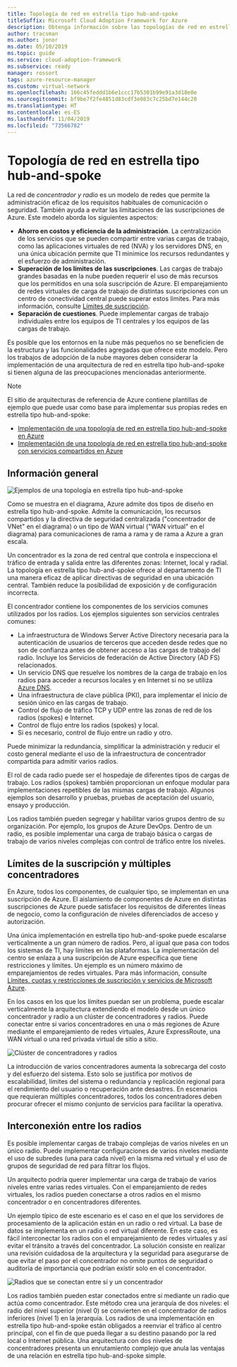```yaml
---
title: Topología de red en estrella tipo hub-and-spoke
titleSuffix: Microsoft Cloud Adoption Framework for Azure
description: Obtenga información sobre las topologías de red en estrella tipo hub-and-spoke.
author: tracsman
ms.author: jonor
ms.date: 05/10/2019
ms.topic: guide
ms.service: cloud-adoption-framework
ms.subservice: ready
manager: rossort
tags: azure-resource-manager
ms.custom: virtual-network
ms.openlocfilehash: 166c45feddd1b6e1ccc17b5301b99e91a3d18e0e
ms.sourcegitcommit: bf9be7f2fe4851d83cdf3e083c7c25bd7e144c20
ms.translationtype: HT
ms.contentlocale: es-ES
ms.lasthandoff: 11/04/2019
ms.locfileid: "73566782"
---
```

# <a name="hub-and-spoke-network-topology"></a>Topología de red en estrella tipo hub-and-spoke

La red de *concentrador y radio* es un modelo de redes que permite la administración eficaz de los requisitos habituales de comunicación o seguridad. También ayuda a evitar las limitaciones de las suscripciones de Azure. Este modelo aborda los siguientes aspectos:

- **Ahorro en costos y eficiencia de la administración**. La centralización de los servicios que se pueden compartir entre varias cargas de trabajo, como las aplicaciones virtuales de red (NVA) y los servidores DNS, en una única ubicación permite que TI minimice los recursos redundantes y el esfuerzo de administración.
- **Superación de los límites de las suscripciones**. Las cargas de trabajo grandes basadas en la nube pueden requerir el uso de más recursos que los permitidos en una sola suscripción de Azure. El emparejamiento de redes virtuales de carga de trabajo de distintas suscripciones con un centro de conectividad central puede superar estos límites. Para más información, consulte [Límites de suscripción](https://docs.microsoft.com/azure/azure-subscription-service-limits).
- **Separación de cuestiones**. Puede implementar cargas de trabajo individuales entre los equipos de TI centrales y los equipos de las cargas de trabajo.

Es posible que los entornos en la nube más pequeños no se beneficien de la estructura y las funcionalidades agregadas que ofrece este modelo. Pero los trabajos de adopción de la nube mayores deben considerar la implementación de una arquitectura de red en estrella tipo hub-and-spoke si tienen alguna de las preocupaciones mencionadas anteriormente.

> [!NOTE]
> El sitio de arquitecturas de referencia de Azure contiene plantillas de ejemplo que puede usar como base para implementar sus propias redes en estrella tipo hub-and-spoke:
>
> - [Implementación de una topología de red en estrella tipo hub-and-spoke en Azure](https://docs.microsoft.com/azure/architecture/reference-architectures/hybrid-networking/hub-spoke)
> - [Implementación de una topología de red en estrella tipo hub-and-spoke con servicios compartidos en Azure](https://docs.microsoft.com/azure/architecture/reference-architectures/hybrid-networking/shared-services)

## <a name="overview"></a>Información general

![Ejemplos de una topología en estrella tipo hub-and-spoke][1]

Como se muestra en el diagrama, Azure admite dos tipos de diseño en estrella tipo hub-and-spoke. Admite la comunicación, los recursos compartidos y la directiva de seguridad centralizada ("concentrador de VNet" en el diagrama) o un tipo de WAN virtual ("WAN virtual" en el diagrama) para comunicaciones de rama a rama y de rama a Azure a gran escala.

Un concentrador es la zona de red central que controla e inspecciona el tráfico de entrada y salida entre las diferentes zonas: Internet, local y radial. La topología en estrella tipo hub-and-spoke ofrece al departamento de TI una manera eficaz de aplicar directivas de seguridad en una ubicación central. También reduce la posibilidad de exposición y de configuración incorrecta.

El concentrador contiene los componentes de los servicios comunes utilizados por los radios. Los ejemplos siguientes son servicios centrales comunes:

- La infraestructura de Windows Server Active Directory necesaria para la autenticación de usuarios de terceros que acceden desde redes que no son de confianza antes de obtener acceso a las cargas de trabajo del radio. Incluye los Servicios de federación de Active Directory (AD FS) relacionados.
- Un servicio DNS que resuelve los nombres de la carga de trabajo en los radios para acceder a recursos locales y en Internet si no se utiliza [Azure DNS](https://docs.microsoft.com/azure/dns/dns-overview).
- Una infraestructura de clave pública (PKI), para implementar el inicio de sesión único en las cargas de trabajo.
- Control de flujo de tráfico TCP y UDP entre las zonas de red de los radios (spokes) e Internet.
- Control de flujo entre los radios (spokes) y local.
- Si es necesario, control de flujo entre un radio y otro.

Puede minimizar la redundancia, simplificar la administración y reducir el costo general mediante el uso de la infraestructura de concentrador compartida para admitir varios radios.

El rol de cada radio puede ser el hospedaje de diferentes tipos de cargas de trabajo. Los radios (spokes) también proporcionan un enfoque modular para implementaciones repetibles de las mismas cargas de trabajo. Algunos ejemplos son desarrollo y pruebas, pruebas de aceptación del usuario, ensayo y producción.

Los radios también pueden segregar y habilitar varios grupos dentro de su organización. Por ejemplo, los grupos de Azure DevOps. Dentro de un radio, es posible implementar una carga de trabajo básica o cargas de trabajo de varios niveles complejas con control de tráfico entre los niveles.

## <a name="subscription-limits-and-multiple-hubs"></a>Límites de la suscripción y múltiples concentradores

En Azure, todos los componentes, de cualquier tipo, se implementan en una suscripción de Azure. El aislamiento de componentes de Azure en distintas suscripciones de Azure puede satisfacer los requisitos de diferentes líneas de negocio, como la configuración de niveles diferenciados de acceso y autorización.

Una única implementación en estrella tipo hub-and-spoke puede escalarse verticalmente a un gran número de radios. Pero, al igual que pasa con todos los sistemas de TI, hay límites en las plataformas. La implementación del centro se enlaza a una suscripción de Azure específica que tiene restricciones y límites. Un ejemplo es un número máximo de emparejamientos de redes virtuales. Para más información, consulte [Límites, cuotas y restricciones de suscripción y servicios de Microsoft Azure](https://docs.microsoft.com/azure/azure-subscription-service-limits).

En los casos en los que los límites puedan ser un problema, puede escalar verticalmente la arquitectura extendiendo el modelo desde un único concentrador y radio a un clúster de concentradores y radios. Puede conectar entre sí varios concentradores en una o más regiones de Azure mediante el emparejamiento de redes virtuales, Azure ExpressRoute, una WAN virtual o una red privada virtual de sitio a sitio.

![Clúster de concentradores y radios][2]

La introducción de varios concentradores aumenta la sobrecarga del costo y del esfuerzo del sistema. Esto solo se justifica por motivos de escalabilidad, límites del sistema o redundancia y replicación regional para el rendimiento del usuario o recuperación ante desastres. En escenarios que requieran múltiples concentradores, todos los concentradores deben procurar ofrecer el mismo conjunto de servicios para facilitar la operativa.

## <a name="interconnection-between-spokes"></a>Interconexión entre los radios

Es posible implementar cargas de trabajo complejas de varios niveles en un único radio. Puede implementar configuraciones de varios niveles mediante el uso de subredes (una para cada nivel) en la misma red virtual y el uso de grupos de seguridad de red para filtrar los flujos.

Un arquitecto podría querer implementar una carga de trabajo de varios niveles entre varias redes virtuales. Con el emparejamiento de redes virtuales, los radios pueden conectarse a otros radios en el mismo concentrador o en concentradores diferentes.

Un ejemplo típico de este escenario es el caso en el que los servidores de procesamiento de la aplicación están en un radio o red virtual. La base de datos se implementa en un radio o red virtual diferente. En este caso, es fácil interconectar los radios con el emparejamiento de redes virtuales y así evitar el tránsito a través del concentrador. La solución consiste en realizar una revisión cuidadosa de la arquitectura y la seguridad para asegurarse de que evitar el paso por el concentrador no omite puntos de seguridad o auditoría de importancia que podrían existir solo en el concentrador.

![Radios que se conectan entre sí y un concentrador][3]

Los radios también pueden estar conectados entre sí mediante un radio que actúa como concentrador. Este método crea una jerarquía de dos niveles: el radio del nivel superior (nivel 0) se convierten en el concentrador de radios inferiores (nivel 1) en la jerarquía. Los radios de una implementación en estrella tipo hub-and-spoke están obligados a reenviar el tráfico al centro principal, con el fin de que pueda llegar a su destino pasando por la red local o Internet pública. Una arquitectura con dos niveles de concentradores presenta un enrutamiento complejo que anula las ventajas de una relación en estrella tipo hub-and-spoke simple.

<!-- images -->

[0]: ../../_images/azure-best-practices/network-redundant-equipment.png "Ejemplos de superposición de componentes"
[1]: ../../_images/azure-best-practices/network-hub-spoke-high-level.png "Ejemplo de alto nivel de una red de concentrador y radio"
[2]: ../../_images/azure-best-practices/network-hub-spokes-cluster.png "Clúster de concentradores y radios"
[3]: ../../_images/azure-best-practices/network-spoke-to-spoke.png "Radio a radio"
[4]: ../../_images/azure-best-practices/network-hub-spoke-block-level-diagram.png "Diagrama de nivel de bloque del concentrador y radio"
[5]: ../../_images/azure-best-practices/network-users-groups-subscriptions.png "Usuarios, grupos, suscripciones y proyectos"
[6]: ../../_images/azure-best-practices/network-infrastructure-high-level.png "Diagrama de infraestructura de alto nivel"
[7]: ../../_images/azure-best-practices/network-high-level-perimeter-networks.png "Diagrama de infraestructura de alto nivel"
[8]: ../../_images/azure-best-practices/network-vnet-peering-perimeter-networks.png "Emparejamiento de la red virtual y redes perimetrales"
[9]: ../../_images/azure-best-practices/network-high-level-diagram-monitoring.png "Diagrama de alto nivel para supervisión"
[10]: ../../_images/azure-best-practices/network-high-level-workloads.png "Diagrama de alto nivel para cargas de trabajo"

<!-- links -->

[PrivateDNS]: https://docs.microsoft.com/azure/dns/private-dns-overview
[VNetPeering]: https://docs.microsoft.com/azure/virtual-network/virtual-network-peering-overview
[user-defined-routes]: https://docs.microsoft.com/azure/virtual-network/virtual-networks-udr-overview
[RBAC]: https://docs.microsoft.com/azure/role-based-access-control/overview
[azure-ad]: https://docs.microsoft.com/azure/active-directory/active-directory-whatis
[VPN]: https://docs.microsoft.com/azure/vpn-gateway/vpn-gateway-about-vpngateways
[ExR]: https://docs.microsoft.com/azure/expressroute/expressroute-introduction
[ExRD]: https://docs.microsoft.com/azure/expressroute/expressroute-erdirect-about
[vWAN]: https://docs.microsoft.com/azure/virtual-wan/virtual-wan-about
[NVA]: https://docs.microsoft.com/azure/architecture/reference-architectures/dmz/nva-ha
[AzFW]: https://docs.microsoft.com/azure/firewall/overview
[SubMgmt]: ../../reference/azure-scaffold.md
[RGMgmt]: https://docs.microsoft.com/azure/azure-resource-manager/resource-group-overview
[DMZ]: https://docs.microsoft.com/azure/best-practices-network-security
[ALB]: https://docs.microsoft.com/azure/load-balancer/load-balancer-overview
[PIP]: https://docs.microsoft.com/azure/virtual-network/resource-groups-networking#public-ip-address
[AFD]: https://docs.microsoft.com/azure/frontdoor/front-door-overview
[AppGW]: https://docs.microsoft.com/azure/application-gateway/application-gateway-introduction
[WAF]: https://docs.microsoft.com/azure/application-gateway/application-gateway-web-application-firewall-overview
[Monitor]: https://docs.microsoft.com/azure/monitoring-and-diagnostics/
[ActLog]: https://docs.microsoft.com/azure/monitoring-and-diagnostics/monitoring-overview-activity-logs
[DiagLog]: https://docs.microsoft.com/azure/monitoring-and-diagnostics/monitoring-overview-of-diagnostic-logs
[nsg-log]: https://docs.microsoft.com/azure/virtual-network/virtual-network-nsg-manage-log
[OMS]: https://docs.microsoft.com/azure/operations-management-suite/operations-management-suite-overview
[NPM]: https://docs.microsoft.com/azure/log-analytics/log-analytics-network-performance-monitor
[NetWatch]: https://docs.microsoft.com/azure/network-watcher/network-watcher-monitoring-overview
[WebApps]: https://docs.microsoft.com/azure/app-service/
[HDI]: https://docs.microsoft.com/azure/hdinsight/hdinsight-hadoop-introduction
[EventHubs]: https://docs.microsoft.com/azure/event-hubs/event-hubs-what-is-event-hubs
[ServiceBus]: https://docs.microsoft.com/azure/service-bus-messaging/service-bus-messaging-overview
[traffic-manager]: https://docs.microsoft.com/azure/traffic-manager/traffic-manager-overview

